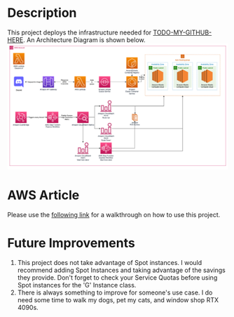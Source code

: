 # Description
This project deploys the infrastructure needed for [TODO-MY-GITHUB-HERE](). An Architecture Diagram is shown below.
![Infrastructure Diagram](/files/discord-diffusion-diagram.png)

# AWS Article
Please use the [following link]() for a walkthrough on how to use this project.

# Future Improvements
1. This project does not take advantage of Spot instances. I would recommend adding Spot Instances and taking advantage of the savings they provide. Don't forget to check your Service Quotas before using Spot instances for the 'G' Instance class.
2. There is always something to improve for someone's use case. I do need some time to walk my dogs, pet my cats, and window shop RTX 4090s.